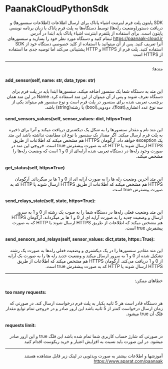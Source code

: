 # PaanakCloudPythonSdk
<div dir="rtl">
SDK پایتون پلت فرم اینرتنت اشیاء پاناک برای ارسال اطلاعات (اطلاعات سنسورها) و دریافت دستور(وضعیت رله‌ها) توسط دستگاه‌ها به پلت فرم پاناک با زبان برنامه نویسی پایتون است. 
برای استفاده از پلتفرم ابنترنت اشیاء پاناک باید ابتدا در آدرس    
<a href="https://paanaak-cloud.ir">https://paanaak-cloud.ir</a>
ثبتنام کنید و دستگاه مورد نظر خود را بسازید و سنسورهای آنرا تعریف کنید. پس از آن میتوانید با استفاده از کلید خصوصی دستگاه خود از SDK استفاده کنید.
پلت فرم از HTTPS و HTTP پشتیبانی می‌کند اما توصیه جدی ما استفاده از HTTPS است
<hr/>
متدها:
<h4 dir="ltr">
add_sensor(self, name: str, data_type: str)
</h4>
این متد به دستگاه شما یک سنسور اضافه میکند. سنسورها ابتدا باید در پلت فرم برای دستگاه تعرف شوند و پس از آن میتوان از این متد استفاده کرد. Name در این متد همان برچسب تعریف شده برای سنسور در پلت فرم است و نوع سنسور هم میتواند یکی از سه نوع عدد اعشاری(float)، دودویی(bool) یا رشته(string)  باشد.
<h4 dir="ltr">
send_sensors_values(self, sensor_values: dict, https=True)
</h4>
این متد نام و مقدار سنسورها را به شکل یک دیکشنری دریافت میکند و آنرا برای ذخیره به پلت فرم ارسال میکند. اگر مقدار یک سنسور با نوع آن مطابقت نداشته باشد این متد یک exception خواهد داد.
آرگومان HTTPS هم مشخص میکند که اطلاعات از طریق HTTPS ارسال شوند یا HTTP که به صورت پیشفرش true است.
خروجی این متد در صورت وجود رله‌ها در دستگاه تعریف شده آرایه‌ای از 0 و 1 است که وضعیت رله‌ها را مشخص میکند.
<h4 dir="ltr">
get_status(self, https=True)
</h4>
این متد آخرین وضعیت رله ها را به صورت آرایه ای از 0  و 1  ها بر میگرداند.
آرگومان HTTPS هم مشخص میکند که اطلاعات از طریق HTTPS ارسال شوند یا HTTP که به صورت پیشفرش true است.
<h4 dir="ltr">
send_relays_state(self, state, https=True):
</h4>
این متد وضعیت فعلی رله‌ها در دستگاه شما را به صوت یک رشته از 0 و 1 به سرور ارسال و وضعیت جدید را به صورت آرایه ای از 0  و 1  ها بر میگرداند.
آرگومان HTTPS هم مشخص میکند که اطلاعات از طریق HTTPS ارسال شوند یا HTTP که به صورت پیشفرش true است.
<h4 dir="ltr">
send_sensors_and_relays(self, sensor_values: dict,state, https=True):
</h4>
این متد مقادیر سنسورها را در یک دیکشنری و وضعیت فعلی رله‌ها به صورت یک رشته تشکیل شده از 0 و 1 به سرور ارسال میکند و وضعیت جدید رله ها را به صورت یک آرایه از 0 و 1 دریافت می‌کند.
آرگومان HTTPS هم مشخص میکند که اطلاعات از طریق HTTPS ارسال شوند یا HTTP که به صورت پیشفرش true است.
<hr/>
خطاهای ممکن:
<h4 dir="ltr">
too many requests:
</h4>
هر دستگاه قادر است هر 5 ثانیه یکبار به پلت فرم درخواست ارسال کند. در صورتی که زمان ارسال درخواست کمتر از 5 ثانیه باشد این ارور صادر و در خروجی تمام توابع مقدار فلگ آن true میشود.
<h4 dir="ltr">
requests limit:
</h4>
در صورتی که شارژ حساب کاربری شما تمام شده باشد این فلگ true و این ارور صادر میشود. در این صورت باید نسبت به افزایش اعتبار و خرید ریکوست اقدام کنید
<hr/>
آموزشها و اطلاعات بیشتر به صورت ویدئویی در لینک زیر قابل مشاهده هستند<br>
<a href="https://www.aparat.com/paanaak">https://www.aparat.com/paanaak</a>
</div>
